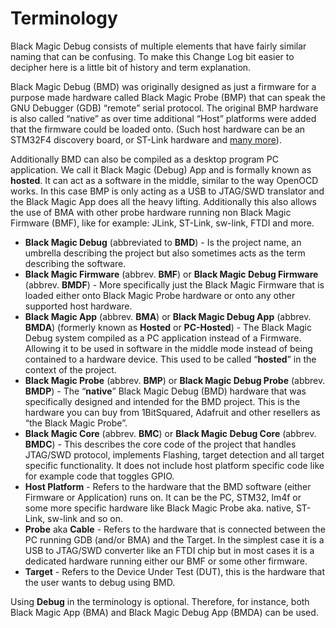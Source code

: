 # Terminology

Black Magic Debug consists of multiple elements that have fairly similar naming that can be confusing. To make this Change Log bit easier to decipher here is a little bit of history and term explanation.

Black Magic Debug (BMD) was originally designed as just a firmware for a purpose made hardware called Black Magic Probe (BMP) that can speak the GNU Debugger (GDB) “remote” serial protocol. The original BMP hardware is also called “native” as over time additional “Host” platforms were added that the firmware could be loaded onto. (Such host hardware can be an STM32F4 discovery board, or ST-Link hardware and [many more](../hardware.md)).

Additionally BMD can also be compiled as a desktop program PC application. We call it Black Magic (Debug) App and is formally known as **hosted**. It can act as a software in the middle, similar to the way OpenOCD works. In this case BMP is only acting as a USB to JTAG/SWD translator and the Black Magic App does all the heavy lifting. Additionally this also allows the use of BMA with other probe hardware running non Black Magic Firmware (BMF), like for example: JLink, ST-Link, sw-link, FTDI and more.

- **Black Magic Debug** (abbreviated to **BMD**) - Is the project name, an umbrella describing the project but also sometimes acts as the term describing the software.
- **Black Magic Firmware** (abbrev. **BMF**) or **Black Magic Debug Firmware** (abbrev. **BMDF**) - More specifically just the Black Magic Firmware that is loaded either onto Black Magic Probe hardware or onto any other supported host hardware.
- **Black Magic App** (abbrev. **BMA**) or **Black Magic Debug App** (abbrev. **BMDA**) (formerly known as **Hosted** or **PC-Hosted**) - The Black Magic Debug system compiled as a PC application instead of a Firmware. Allowing it to be used in software in the middle mode instead of being contained to a hardware device. This used to be called “**hosted**” in the context of the project.
- **Black Magic Probe** (abbrev. **BMP**) or **Black Magic Debug Probe** (abbrev. **BMDP**) - The “**native**” Black Magic Debug (BMD) hardware that was specifically designed and intended for the BMD project. This is the hardware you can buy from 1BitSquared, Adafruit and other resellers as “the Black Magic Probe”.
- **Black Magic Core** (abbrev. **BMC**) or **Black Magic Debug Core** (abbrev. **BMDC**) - This describes the core code of the project that handles JTAG/SWD protocol, implements Flashing, target detection and all target specific functionality. It does not include host platform specific code like for example code that toggles GPIO.
- **Host Platform** - Refers to the hardware that the BMD software (either Firmware or Application) runs on. It can be the PC, STM32, lm4f or some more specific hardware like Black Magic Probe aka. native, ST-Link, sw-link and so on.
- **Probe** aka **Cable** - Refers to the hardware that is connected between the PC running GDB (and/or BMA) and the Target. In the simplest case it is a USB to JTAG/SWD converter like an FTDI chip but in most cases it is a dedicated hardware running either our BMF or some other firmware.
- **Target** - Refers to the Device Under Test (DUT), this is the hardware that the user wants to debug using BMD.

Using **Debug** in the terminology is optional. Therefore, for instance, both Black Magic App (BMA) and Black Magic Debug App (BMDA) can be used.
